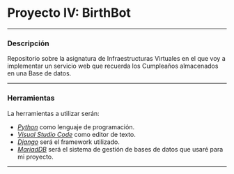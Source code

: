 # Proyecto IV: BirthBot
---
### Descripción
Repositorio sobre la asignatura de Infraestructuras Virtuales en el que voy a implementar un servicio web que recuerda los Cumpleaños almacenados en una Base de datos.

---
### Herramientas  
La herramientas a utilizar serán:
- [*Python*](https://www.python.org/) como lenguaje de programación.
- [*Visual Studio Code*](https://code.visualstudio.com/) como editor de texto.
- [*Django*](https://www.djangoproject.com/) será el framework utilizado.
- [*MariadDB*](https://mariadb.org/) será el sistema de gestión de bases de datos que usaré para mi proyecto.
---

